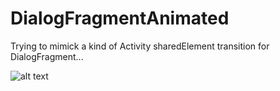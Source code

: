 # DialogFragmentAnimated
Trying to mimick a kind of Activity sharedElement transition for DialogFragment...

![alt text](https://github.com/glureau/DialogFragmentAnimated/blob/master/art/demo_dialogfragment_clipping.gif)
